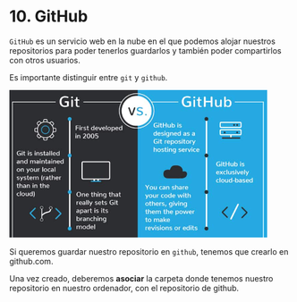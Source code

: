 # 10. GitHub

``GitHub`` es un servicio web en la nube en el que podemos alojar nuestros repositorios para poder tenerlos guardarlos y también poder compartirlos con otros usuarios.

Es importante distinguir entre ``git`` y ``github``.

![](img/2023-01-18-09-47-26.png)

Si queremos guardar nuestro repositorio en ``github``, tenemos que crearlo en github.com.

Una vez creado, deberemos **asociar** la carpeta donde tenemos nuestro repositorio en nuestro ordenador, con el repositorio de github.
